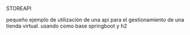 STOREAPI

pequeño ejemplo de utilización de una api para el gestionamiento de una tienda virtual.
usando como base springboot y h2
